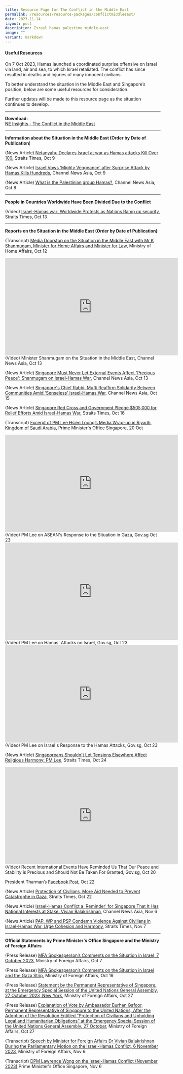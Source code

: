 ```yaml
---
title: Resource Page for The Conflict in the Middle East
permalink: /resources/resource-packages/conflictmiddleeast/
date: 2023-11-14
layout: post
description: Israel hamas palestine middle-east
image: ""
variant: markdown
---
```

#### **Useful Resources**

On 7 Oct 2023, Hamas launched a coordinated surprise offensive on Israel via land, air and sea, to which Israel retaliated. The conflict has since resulted in deaths and injuries of many innocent civilians.

To better understand the situation in the Middle East and Singapore’s position, below are some useful resources for consideration.

Further updates will be made to this resource page as the situation continues to develop.

****
**Download:**
<br> [NE Insights - The Conflict in the Middle East](/files/NE_Insights_on_the_Middle_East_Conflict__3__compressed__1_.pdf)

****

**Information about the Situation in the Middle East (Order by Date of Publication)**

(News Article) <a target="blank" href="https://www.straitstimes.com/world/middle-east/sirens-warning-of-incoming-rockets-sound-around-gaza-near-tel-aviv">Netanyahu Declares Israel at war as Hamas attacks Kill Over 100</a>, Straits Times, Oct 9

(News Article) <a target="blank" href="https://www.channelnewsasia.com/world/israel-hamas-surprise-attack-gaza-strikes-3828731">Israel Vows ‘Mighty Vengeance’ after Surprise Attack by Hamas Kills Hundreds</a>, Channel News Asia, Oct 9

(News Article) <a target="blank" href="https://www.channelnewsasia.com/world/what-palestinian-group-hamas-3828851">What is the Palestinian group Hamas?</a>, Channel News Asia, Oct 8

****
**People in Countries Worldwide Have Been Divided Due to the Conflict**


(Video) <a target="blank" href="https://www.youtube.com/watch?v=pyo1ff69LaY">Israel-Hamas war: Worldwide Protests as Nations Ramp up security</a>, Straits Times, Oct 13


****
**Reports on the Situation in the Middle East (Order by Date of Publication)**

(Transcript) <a target="blank" href="https://www.mha.gov.sg/mediaroom/speeches/transcript-of-media-doorstop-on-the-situation-in-the-middle-east-with-mr-k-shanmugam-minister-for-home-affairs-and-minister-for-law/">Media Doorstop on the Situation in the Middle East with Mr K Shanmugam, Minister for Home Affairs and Minister for Law</a>, Ministry of Home Affairs, Oct 12

<iframe width="560" height="315" src="https://www.youtube.com/embed/kXXH7WdNGKQ" title="YouTube video player" frameborder="0" allow="accelerometer; autoplay; clipboard-write; encrypted-media; gyroscope; picture-in-picture" allowfullscreen=""></iframe>
(Video) Minister Shanmugam on the Situation in the Middle East, Channel News Asia, Oct 13

(News Article) <a target="blank" href="https://www.straitstimes.com/singapore/singapore-must-never-let-external-events-affect-precious-peace-shanmugam-on-israel-hamas-war">Singapore Must Never Let External Events Affect 'Precious Peace': Shanmugam on Israel-Hamas War</a>, Channel News Asia, Oct 13

(News Article) <a target="blank" href="https://www.channelnewsasia.com/singapore/chief-rabbi-mufti-singapore-solidarity-jewish-muslim-communities-israel-hamas-war-3847391">Singapore's Chief Rabbi, Mufti Reaffirm Solidarity Between Communities Amid 'Senseless' Israel-Hamas War</a>, Channel News Asia, Oct 15

(News Article) <a target="blank" href="https://www.straitstimes.com/singapore/singapore-red-cross-pledges-205k-for-relief-efforts-amid-israel-hamas-war">Singapore Red Cross and Government Pledge $505,000 for Relief Efforts Amid Israel-Hamas War</a>, Straits Times, Oct 16

(Transcript) 
<a target="blank" href="https://www.pmo.gov.sg/Newsroom/PM-Lee-Hsien-Loong-Media-Wrap-up-Interview-in-Riyadh-Kingdom-of-Saudi-Arabia-Oct-2023">Excerpt of PM Lee Hsien Loong’s Media Wrap-up in Riyadh, Kingdom of Saudi Arabia</a>, Prime Minister's Office Singapore, 20 Oct

<iframe width="560" height="315" src="https://www.youtube.com/embed/peV19hr4K4s" title="YouTube video player" frameborder="0" allow="accelerometer; autoplay; clipboard-write; encrypted-media; gyroscope; picture-in-picture" allowfullscreen=""></iframe>
(Video) PM Lee on ASEAN's Response to the Situation in Gaza, Gov.sg Oct 23

<iframe width="560" height="315" src="https://www.youtube.com/embed/9_d8xINrLqk" title="YouTube video player" frameborder="0" allow="accelerometer; autoplay; clipboard-write; encrypted-media; gyroscope; picture-in-picture" allowfullscreen=""></iframe>
(Video) PM Lee on Hamas' Attacks on Israel, Gov.sg, Oct 23

<iframe width="560" height="315" src="https://www.youtube.com/embed/4XX-PLA2KuA" title="YouTube video player" frameborder="0" allow="accelerometer; autoplay; clipboard-write; encrypted-media; gyroscope; picture-in-picture" allowfullscreen=""></iframe>
(Video) PM Lee on Israel's Response to the Hamas Attacks, Gov.sg, Oct 23

(News Article) <a target="blank" href="https://www.straitstimes.com/singapore/singaporeans-shouldn-t-let-tensions-elsewhere-affect-religious-harmony-pm-lee">Singaporeans Shouldn't Let Tensions Elsewhere Affect Religious Harmony: PM Lee</a>, Straits Times, Oct 24

<iframe width="560" height="315" src="https://www.youtube.com/embed/7hkM6oIFQ9A" title="YouTube video player" frameborder="0" allow="accelerometer; autoplay; clipboard-write; encrypted-media; gyroscope; picture-in-picture" allowfullscreen=""></iframe>
(Video) Recent International Events Have Reminded Us That Our Peace and Stability is Precious and Should Not Be Taken For Granted, Gov.sg, Oct 20

President Tharman’s <a target="blank" href="https://www.facebook.com/TharmanShanmugaratnam/posts/pfbid022DuFLZ7aMGiFjADsgxdYoCs2PBRasDWpfm5vWeC2xvz1rPbZaBzeELS4WVzgzNV4l?__cft__%5b0%5d=AZVcCXVMuSDZAL4M_kn9Etv5uNhb5tWtveLD_sohEdGtQ8PVIu-Io-5UEt4kIUmwsZCV2T0AQBeBotCFhcdVhoY9ggCDwmFWU84WNbhw_408jykY7Y4QxHi3vukzZB55bqPzSOJdiwgXHwzAlFaVVRTncSS88PUdTdYRLJsYPk7vRiaLotRb6eikYBer-mjzFpI&amp;__tn__=%2CO%2CP-R">Facebook Post</a>, Oct 22

(News Article) <a target="blank" href="https://www.straitstimes.com/singapore/community/protection-of-civilians-more-aid-needed-to-prevent-catastrophe-in-gaza-president-tharman">Protection of Civilians, More Aid Needed to Prevent Catastrophe in Gaza</a>, Straits Times, Oct 22

(News Article) <a target="blank" href="https://www.channelnewsasia.com/singapore/israel-hamas-conflict-stark-reminder-singapore-national-interests-stake-vivian-balakrishnan-3899991?cid=telegram_cna_social_28112017_cna">Israel-Hamas Conflict a 'Reminder' for Singapore That It Has National Interests at Stake: Vivian Balakrishnan</a>, Channel News Asia, Nov 6

(News Article) <a target="blank" href="https://www.straitstimes.com/singapore/politics/pap-wp-and-psp-condemn-violence-against-civilians-in-israel-hamas-war-urge-cohesion-and-harmony">PAP, WP and PSP Condemn Violence Against Civilians in Israel-Hamas War, Urge Cohesion and Harmony</a>, Straits Times, Nov 7

****
**Official Statements by Prime Minister's Office Singapore and the Ministry of Foreign Affairs**

(Press Release) <a target="blank" href="https://www.mfa.gov.sg/Newsroom/Press-Statements-Transcripts-and-Photos/2023/10/MFA-Spokesperson-Comment_Situation-in-Israel_231007">MFA Spokesperson’s Comments on the Situation in Israel, 7 October 2023</a>, Ministry of Foreign Affairs, Oct 7

(Press Release) <a target="blank" href="https://www.mfa.gov.sg/Newsroom/Press-Statements-Transcripts-and-Photos/2023/10/20231016israelgaza">MFA Spokesperson’s Comments on the Situation in Israel and the Gaza Strip</a>, Ministry of Foreign Affairs, Oct 16

(Press Release) <a target="blank" href="https://www.mfa.gov.sg/Newsroom/Press-Statements-Transcripts-and-Photos/2023/10/20231028---10thESSUNGAIsrael-Gaza">Statement by the Permanent Representative of Singapore, at the Emergency Special Session of the United Nations General Assembly, 27 October 2023, New York</a>, Ministry of Foreign Affairs, Oct 27

(Press Release) <a target="blank" href="https://www.mfa.gov.sg/Newsroom/Press-Statements-Transcripts-and-Photos/2023/10/20231028---10th-ESS-UNGA-EOV"> Explanation of Vote by Ambassador Burhan Gafoor, Permanent Representative of Singapore to the United Nations, After the Adoption of the Resolution Entitled “Protection of Civilians and Upholding Legal and Humanitarian Obligations” at the Emergency Special Session of the United Nations General Assembly, 27 October</a>, Ministry of Foreign Affairs, Oct 27

(Transcript) <a target="blank" href="https://www.mfa.gov.sg/Newsroom/Press-Statements-Transcripts-and-Photos/2023/11/20231106ministerspeech"> Speech by Minister for Foreign Affairs Dr Vivian Balakrishnan During the Parliamentary Motion on the Israel-Hamas Conflict, 6 November 2023</a>, Ministry of Foreign Affairs, Nov 6

(Transcript) <a target="blank" href="https://www.pmo.gov.sg/Newsroom/DPM-Lawrence-Wong-on-the-Israel-Hamas-Conflict-November-2023"> DPM Lawrence Wong on the Israel-Hamas Conflict (November 2023)</a> Prime Minister's Office Singapore, Nov 6